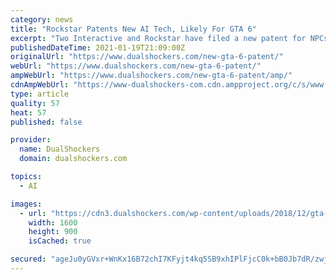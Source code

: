 ```yaml
---
category: news
title: "Rockstar Patents New AI Tech, Likely For GTA 6"
excerpt: "Two Interactive and Rockstar have filed a new patent for NPCs that further suggests that GTA 6 is in development."
publishedDateTime: 2021-01-19T21:09:00Z
originalUrl: "https://www.dualshockers.com/new-gta-6-patent/"
webUrl: "https://www.dualshockers.com/new-gta-6-patent/"
ampWebUrl: "https://www.dualshockers.com/new-gta-6-patent/amp/"
cdnAmpWebUrl: "https://www-dualshockers-com.cdn.ampproject.org/c/s/www.dualshockers.com/new-gta-6-patent/amp/"
type: article
quality: 57
heat: 57
published: false

provider:
  name: DualShockers
  domain: dualshockers.com

topics:
  - AI

images:
  - url: "https://cdn3.dualshockers.com/wp-content/uploads/2018/12/gta-6-release-date-info-and-news.jpg"
    width: 1600
    height: 900
    isCached: true

secured: "ageJu0yGVxr+WnKx16B72chI7KFyjt4kq5SB9xhIPlFjcC0k+bB0Jb7dR/zwjruZmOS+ZaPvbETWvuzlI3VhfAbiQZAbVcV9tvBfxS5KfscWYD1hEOmn5zj8waHpojwhTucCif0QRCP8FHGr/Jj6coSgAx1rHdTY3JNs6FQBSPTkObdMUDpSyei7SPVQ88YQEWmqaFSaO6hxJqDYIAOSN6a44SkMadEdynzwblHb2EOCJxNyPp+J563kMim3l4XRhDeTf3VQm1a6wdViXO3yVgHdE2K5Mkw6dU04DABuB5H8Gtt2JQT/WvrgGBbu/Kfwt7KsE3RxHpNSa5M6etXthQulN67pA4b6RLftvwm1uTY=;hrDX5fsnmaSgJo2L3DUifw=="
---
```


